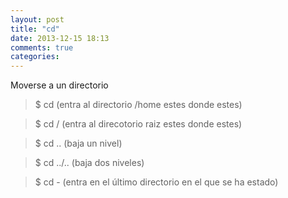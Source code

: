 ```yaml
---
layout: post
title: "cd"
date: 2013-12-15 18:13
comments: true
categories: 
---
```

Moverse a un directorio

>$ cd     (entra al directorio /home estes donde estes)

>$ cd /   (entra al direcotorio raiz estes donde estes)

>$ cd ..  (baja un nivel)

>$ cd ../.. (baja dos niveles)

>$ cd -   (entra en el último directorio en el que se ha estado)

